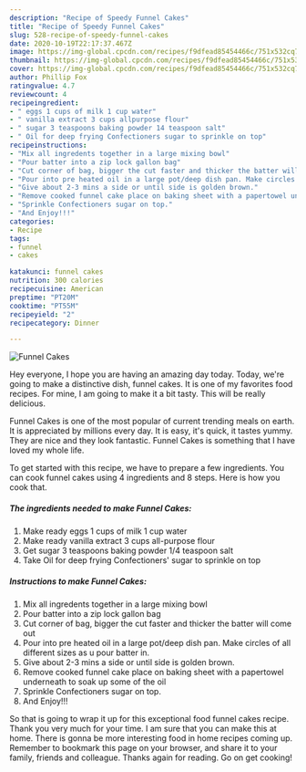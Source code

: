 ```yaml
---
description: "Recipe of Speedy Funnel Cakes"
title: "Recipe of Speedy Funnel Cakes"
slug: 528-recipe-of-speedy-funnel-cakes
date: 2020-10-19T22:17:37.467Z
image: https://img-global.cpcdn.com/recipes/f9dfead85454466c/751x532cq70/funnel-cakes-recipe-main-photo.jpg
thumbnail: https://img-global.cpcdn.com/recipes/f9dfead85454466c/751x532cq70/funnel-cakes-recipe-main-photo.jpg
cover: https://img-global.cpcdn.com/recipes/f9dfead85454466c/751x532cq70/funnel-cakes-recipe-main-photo.jpg
author: Phillip Fox
ratingvalue: 4.7
reviewcount: 4
recipeingredient:
- " eggs 1 cups of milk 1 cup water"
- " vanilla extract 3 cups allpurpose flour"
- " sugar 3 teaspoons baking powder 14 teaspoon salt"
- " Oil for deep frying Confectioners sugar to sprinkle on top"
recipeinstructions:
- "Mix all ingredents together in a large mixing bowl"
- "Pour batter into a zip lock gallon bag"
- "Cut corner of bag, bigger the cut faster and thicker the batter will come out"
- "Pour into pre heated oil in a large pot/deep dish pan. Make circles of all different sizes as u pour batter in."
- "Give about 2-3 mins a side or until side is golden brown."
- "Remove cooked funnel cake place on baking sheet with a papertowel underneath to soak up some of the oil"
- "Sprinkle Confectioners sugar on top."
- "And Enjoy!!!"
categories:
- Recipe
tags:
- funnel
- cakes

katakunci: funnel cakes 
nutrition: 300 calories
recipecuisine: American
preptime: "PT20M"
cooktime: "PT55M"
recipeyield: "2"
recipecategory: Dinner

---
```



![Funnel Cakes](https://img-global.cpcdn.com/recipes/f9dfead85454466c/751x532cq70/funnel-cakes-recipe-main-photo.jpg)

Hey everyone, I hope you are having an amazing day today. Today, we're going to make a distinctive dish, funnel cakes. It is one of my favorites food recipes. For mine, I am going to make it a bit tasty. This will be really delicious.

Funnel Cakes is one of the most popular of current trending meals on earth. It is appreciated by millions every day. It is easy, it's quick, it tastes yummy. They are nice and they look fantastic. Funnel Cakes is something that I have loved my whole life.




To get started with this recipe, we have to prepare a few ingredients. You can cook funnel cakes using 4 ingredients and 8 steps. Here is how you cook that.

<!--inarticleads1-->

##### The ingredients needed to make Funnel Cakes:

1. Make ready  eggs 1 cups of milk 1 cup water
1. Make ready  vanilla extract 3 cups all-purpose flour
1. Get  sugar 3 teaspoons baking powder 1/4 teaspoon salt
1. Take  Oil for deep frying Confectioners&#39; sugar to sprinkle on top




<!--inarticleads2-->

##### Instructions to make Funnel Cakes:

1. Mix all ingredents together in a large mixing bowl
1. Pour batter into a zip lock gallon bag
1. Cut corner of bag, bigger the cut faster and thicker the batter will come out
1. Pour into pre heated oil in a large pot/deep dish pan. Make circles of all different sizes as u pour batter in.
1. Give about 2-3 mins a side or until side is golden brown.
1. Remove cooked funnel cake place on baking sheet with a papertowel underneath to soak up some of the oil
1. Sprinkle Confectioners sugar on top.
1. And Enjoy!!!




So that is going to wrap it up for this exceptional food funnel cakes recipe. Thank you very much for your time. I am sure that you can make this at home. There is gonna be more interesting food in home recipes coming up. Remember to bookmark this page on your browser, and share it to your family, friends and colleague. Thanks again for reading. Go on get cooking!
